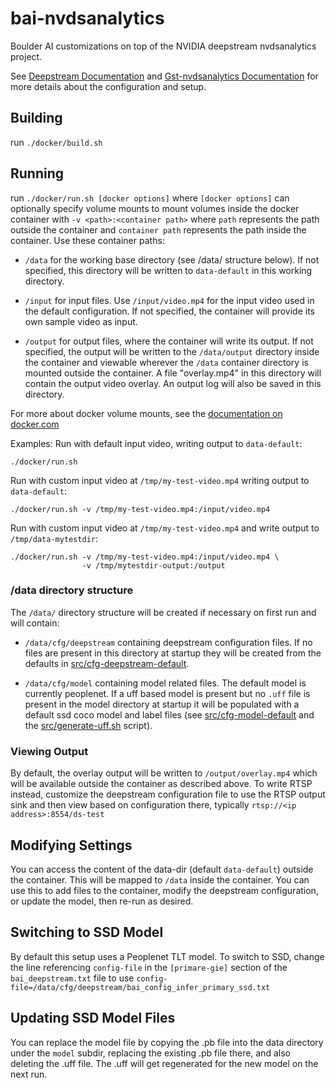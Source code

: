 # bai-nvdsanalytics

Boulder AI customizations on top of the NVIDIA deepstream nvdsanalytics project.

See [Deepstream Documentation](https://docs.nvidia.com/metropolis/deepstream/dev-guide/index.html)
and [Gst-nvdsanalytics Documentation](https://docs.nvidia.com/metropolis/deepstream/dev-guide/text/DS_plugin_gst-nvdsanalytics.html)
for more details about the configuration and setup.

## Building

run `./docker/build.sh`

## Running

run `./docker/run.sh [docker options]` where `[docker options]` can optionally
specify volume mounts to mount volumes inside the docker container with
`-v <path>:<container path>` where `path` represents the path outside
the container and `container path` represents the path inside the container.
Use these container paths:

 * `/data` for the working base directory (see /data/ structure below).  If
 not specified, this directory will be written to `data-default` in this
 working directory.

* `/input` for input files. Use `/input/video.mp4` for the input video used
 in the default configuration. If not specified, the container will provide
 its own sample video as input.

* `/output` for output files, where the container will write its output.
 If not specified, the output will be written to the `/data/output` directory
 inside the container and viewable wherever the `/data` container directory
 is mounted outside the container.
 A file "overlay.mp4" in this directory will contain the output video overlay.
 An output log will also be saved in this directory.

For more about docker volume mounts, see the [documentation on docker.com](https://docs.docker.com/storage/volumes/)

Examples:
Run with default input video, writing output to `data-default`:

`./docker/run.sh`

Run with custom input video at `/tmp/my-test-video.mp4`
writing output to `data-default`:

`./docker/run.sh -v /tmp/my-test-video.mp4:/input/video.mp4`

Run with custom input video at `/tmp/my-test-video.mp4`
and write output to `/tmp/data-mytestdir`:

```
./docker/run.sh -v /tmp/my-test-video.mp4:/input/video.mp4 \
                -v /tmp/mytestdir-output:/output
```

### /data directory structure

The `/data/` directory structure will be created if necessary on first run and will
contain:

 * `/data/cfg/deepstream` containing deepstream configuration files.  If no
 files are present in this directory at startup they will be created from the
 defaults in [src/cfg-deepstream-default](src/cfg-deepstream-default).

 * `/data/cfg/model` containing model related files.  The default model is
 currently peoplenet.  If a uff based model is present but no `.uff` file
 is present in the model directory at startup it will be populated with a default ssd coco
 model and label files (see [src/cfg-model-default](src/cfg-model-default) and
 the [src/generate-uff.sh](src/generate-uff.sh) script).

### Viewing Output

By default, the overlay output will be written to `/output/overlay.mp4` which
will be available outside the container as described above.
To write RTSP instead, customize the deepstream configuration file to use the
RTSP output sink and then view based on configuration there, typically
`rtsp://<ip address>:8554/ds-test`

## Modifying Settings
You can access the content of the data-dir (default `data-default`) outside
the container.  This will be mapped to `/data` inside the container.  You can
use this to add files to the container, modify the deepstream configuration,
or update the model, then re-run as desired.

## Switching to SSD Model

By default this setup uses a Peoplenet TLT model.  To switch to SSD,
change the line referencing `config-file` in the `[primare-gie]` section of
the `bai_deepstream.txt` file to use 
`config-file=/data/cfg/deepstream/bai_config_infer_primary_ssd.txt`

## Updating SSD Model Files

You can replace the model file by copying the .pb file into the data directory
under the `model` subdir, replacing the existing .pb file there, and also
deleting the .uff file.  The .uff will get regenerated for the new model on
the next run.
